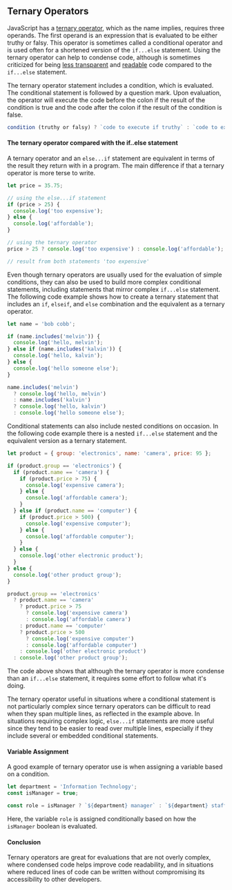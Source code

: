 ## Ternary Operators

JavaScript has a [ternary operator](https://developer.mozilla.org/en-US/docs/Web/JavaScript/Reference/Operators/Conditional_Operator), which as the name implies, requires three operands. The first operand is an expression that is evaluated to be either truthy or falsy. This operator is sometimes called a conditional operator and is used often for a shortened version of the `if...else` statement. Using the ternary operator can help to condense code, although is sometimes criticized for being [less transparent](https://betterprogramming.pub/the-javascript-ternary-operator-1589238d929b) and [readable](https://jrsinclair.com/articles/2021/rethinking-the-javascript-ternary-operator/) code compared to the `if...else` statement.

The ternary operator statement includes a condition, which is evaluated. The conditional statement is followed by a question mark. Upon evaluation, the operator will execute the code before the colon if the result of the condition is true and the code after the colon if the result of the condition is false.

```javascript
condition (truthy or falsy) ? `code to execute if truthy` : `code to execute if falsy`;
```

#### The ternary operator compared with the if..else statement

A ternary operator and an `else...if` statement are equivalent in terms of the result they return with in a program. The main difference if that a ternary operator is more terse to write.

```javascript
let price = 35.75;

// using the else...if statement
if (price > 25) {
  console.log('too expensive');
} else {
  console.log('affordable');
}

// using the ternary operator
price > 25 ? console.log('too expensive') : console.log('affordable');

// result from both statements 'too expensive'
```

Even though ternary operators are usually used for the evaluation of simple conditions, they can also be used to build more complex conditional statements, including statements that mirror complex `if...else` statement. The following code example shows how to create a ternary statement that includes an `if`, `elseif`, and `else` combination and the equivalent as a ternary operator.

```javascript
let name = 'bob cobb';

if (name.includes('melvin')) {
  console.log('hello, melvin');
} else if (name.includes('kalvin')) {
  console.log('hello, kalvin');
} else {
  console.log('hello someone else');
}

name.includes('melvin')
  ? console.log('hello, melvin')
  : name.includes('kalvin')
  ? console.log('hello, kalvin')
  : console.log('hello someone else');
```

Conditional statements can also include nested conditions on occasion. In the following code example there is a nested `if...else` statement and the equivalent version as a ternary statement.

```javascript
let product = { group: 'electronics', name: 'camera', price: 95 };

if (product.group == 'electronics') {
  if (product.name == 'camera') {
    if (product.price > 75) {
      console.log('expensive camera');
    } else {
      console.log('affordable camera');
    }
  } else if (product.name == 'computer') {
    if (product.price > 500) {
      console.log('expensive computer');
    } else {
      console.log('affordable computer');
    }
  } else {
    console.log('other electronic product');
  }
} else {
  console.log('other product group');
}

product.group == 'electronics'
  ? product.name == 'camera'
    ? product.price > 75
      ? console.log('expensive camera')
      : console.log('affordable camera')
    : product.name == 'computer'
    ? product.price > 500
      ? console.log('expensive computer')
      : console.log('affordable computer')
    : console.log('other electronic product')
  : console.log('other product group');
```

The code above shows that although the ternary operator is more condense than an `if...else` statement, it requires some effort to follow what it's doing.

The ternary operator useful in situations where a conditional statement is not particularly complex since ternary operators can be difficult to read when they span multiple lines, as reflected in the example above. In situations requiring complex logic, `else...if` statements are more useful since they tend to be easier to read over multiple lines, especially if they include several or embedded conditional statements.

#### Variable Assignment

A good example of ternary operator use is when assigning a variable based on a condition.

```javascript
let department = 'Information Technology';
const isManager = true;

const role = isManager ? `${department} manager` : `${department} staff`;
```

Here, the variable `role` is assigned conditionally based on how the `isManager` boolean is evaluated.

#### Conclusion

Ternary operators are great for evaluations that are not overly complex, where condensed code helps improve code readability, and in situations where reduced lines of code can be written without compromising its accessibility to other developers.
